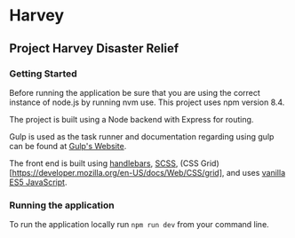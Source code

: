 # Harvey
## Project Harvey Disaster Relief

### Getting Started

Before running the application be sure that you are using the correct instance of node.js by running nvm use. This project uses npm version 8.4.

The project is built using a Node backend with Express for routing.

Gulp is used as the task runner and documentation regarding using gulp can be found at [Gulp's Website](https://gulpjs.com/).

The front end is built using [handlebars](http://handlebarsjs.com/), [SCSS](http://sass-lang.com/), (CSS Grid)[https://developer.mozilla.org/en-US/docs/Web/CSS/grid], and uses [vanilla ES5 JavaScript](http://vanilla-js.com/).

### Running the application
To run the application locally run `npm run dev` from your command line.
